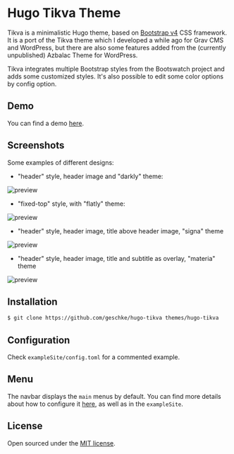 # Hugo Tikva Theme

Tikva is a minimalistic Hugo theme, based on [Bootstrap v4](https://getbootstrap.com/) CSS framework.
It is a port of the Tikva theme which I developed a while ago for Grav CMS and WordPress, but there are also some features added from the (currently unpublished) Azbalac Theme for WordPress. 

Tikva integrates multiple Bootstrap styles from the Bootswatch project and adds some customized styles.
It's also possible to edit some color options by config option.

## Demo

You can find a demo [here](https://themes.gohugo.io/theme/hugo-tikva/).

## Screenshots

Some examples of different designs:

 * "header" style, header image and "darkly" theme:

![preview](https://raw.githubusercontent.com/geschke/hugo-tikva/master/images/screenshot.png)

* "fixed-top" style, with "flatly" theme:

![preview](https://raw.githubusercontent.com/geschke/hugo-tikva/master/images/screenshot01.png)

* "header" style, header image, title above header image, "signa" theme

![preview](https://raw.githubusercontent.com/geschke/hugo-tikva/master/images/screenshot02.png)

* "header" style, header image, title and subtitle as overlay, "materia" theme

![preview](https://raw.githubusercontent.com/geschke/hugo-tikva/master/images/screenshot03.png)


## Installation

```bash
$ git clone https://github.com/geschke/hugo-tikva themes/hugo-tikva
```


## Configuration

Check `exampleSite/config.toml` for a commented example.

## Menu

The navbar displays the `main` menus by default. You can find more details about how to configure it [here](https://gohugo.io/templates/menu-templates/), as well as in the `exampleSite`.

## License

Open sourced under the [MIT license](./LICENSE.md).

